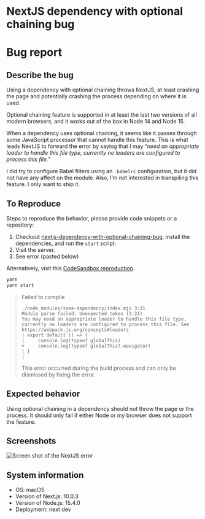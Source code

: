# NextJS dependency with optional chaining bug

# Bug report

## Describe the bug

Using a dependency with optional chaining throws NextJS, at least crashing the page and potentially crashing the process depending on where it is used.

Optional chaining feature is supported in at least the last two versions of all modern browsers, and it works out of the box in Node 14 and Node 15.

When a dependency uses optional chaining, it seems like it passes through some JavaScript processor that cannot handle this feature. This is what leads NextJS to forward the error by saying that I may “_need an appropriate loader to handle this file type, currently no loaders are configured to process this file._”

I did try to configure Babel filters using an `.babelrc` configuration, but it did not have any affect on the module. Also, I’m not interested in transpiling this feature. I only want to ship it.

## To Reproduce

Steps to reproduce the behavior, please provide code snippets or a repository:

1. Checkout [nextjs-dependency-with-optional-chaining-bug](https://github.com/jonathantneal/nextjs-dependency-with-optional-chaining-bug), install the dependencies, and run the `start` script.
2. Visit the server.
3. See error (pasted below)

Alternatively, visit this [CodeSandbox reproduction](https://codesandbox.io/s/github/jonathantneal/nextjs-dependency-with-optional-chaining-bug).

```sh
yarn
yarn start
```

> Failed to compile
> ```
> ./node_modules/some-dependency/index.mjs 3:31
> Module parse failed: Unexpected token (3:31)
> You may need an appropriate loader to handle this file type, currently no loaders are configured to process this file. See https://webpack.js.org/concepts#loaders
> | export default () => {
> | 	console.log(typeof globalThis)
> > 	console.log(typeof globalThis?.navigator)
> | }
> |
> ```
> This error occurred during the build process and can only be dismissed by fixing the error.


## Expected behavior

Using optional chaining in a dependency should not throw the page or the process. It should only fail if either Node or my browser does not support the feature.

## Screenshots

![Screen shot of the NextJS error](https://user-images.githubusercontent.com/188426/102785049-4e59c600-436b-11eb-8e2c-2ca28150fa7d.jpg)

## System information

- OS: macOS
- Version of Next.js: 10.0.3
- Version of Node.js: 15.4.0
- Deployment: next dev
